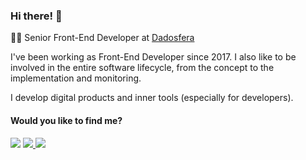 

### Hi there! 👋

👨‍💻 Senior Front-End Developer at [Dadosfera](https://github.com/dadosfera)

I've been working as Front-End Developer since 2017. I also like to be involved in the entire software lifecycle, from the concept to the implementation and monitoring.

I develop digital products and inner tools (especially for developers).

#### Would you like to find me?

<p align="left">
  <a href="mailto:andersonmfjr@gmail.com" alt="Gmail">
    <img src="https://img.shields.io/badge/-Gmail-FF0000?style=flat-square&labelColor=FF0000&logo=gmail&logoColor=white&link=LINK-DO-SEU-EMAIL" /></a>

  <a href="https://www.linkedin.com/in/andersonmfjr/" alt="Linkedin">
    <img src="https://img.shields.io/badge/-Linkedin-0e76a8?style=flat-square&logo=Linkedin&logoColor=white&link=LINK-DO-SEU-LINKEDIN" />
  </a>

  <a href="https://instagram.com/andersonmfjr" alt="Instagram">
    <img src="https://img.shields.io/badge/-Instagram-DF0174?style=flat-square&labelColor=DF0174&logo=instagram&logoColor=white&link=LINK-DO-SEU-INSTAGRAM"/>
   </a>
</p>

